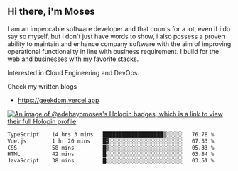 ## Hi there, i'm Moses

I am an impeccable software developer and that counts for a lot, even if i do say so myself, but i don't just have words to show, i also possess a proven ability to maintain and enhance company software with the aim of improving operational functionality in line with business requirement. I build for the web and businesses with my favorite stacks.

Interested in Cloud Engineering and DevOps.

Check my written blogs
- https://geekdom.vercel.app

[![An image of @adebayomoses's Holopin badges, which is a link to view their full Holopin profile](https://holopin.me/adebayomoses)](https://holopin.io/@adebayomoses)

<!--START_SECTION:waka-->

```txt
TypeScript    14 hrs 3 mins   ███████████████████▒░░░░░   76.78 %
Vue.js        1 hr 20 mins    █▓░░░░░░░░░░░░░░░░░░░░░░░   07.33 %
CSS           58 mins         █▒░░░░░░░░░░░░░░░░░░░░░░░   05.33 %
HTML          42 mins         █░░░░░░░░░░░░░░░░░░░░░░░░   03.84 %
JavaScript    38 mins         █░░░░░░░░░░░░░░░░░░░░░░░░   03.51 %
```

<!--END_SECTION:waka-->
